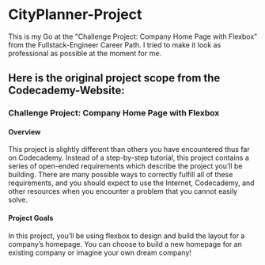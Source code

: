 # CityPlanner-Project

This is my Go at the "Challenge Project: Company Home Page with Flexbox" from the Fullstack-Engineer Career Path.
I tried to make it look as professional as possible at the moment for me.

## Here is the original project scope from the Codecademy-Website:

### Challenge Project: Company Home Page with Flexbox
#### Overview
​This project is slightly different than others you have encountered thus far on Codecademy. Instead of a step-by-step tutorial, this project contains a series of open-ended requirements which describe the project you’ll be building. There are many possible ways to correctly fulfill all of these requirements, and you should expect to use the Internet, Codecademy, and other resources when you encounter a problem that you cannot easily solve.​

#### Project Goals
In this project, you’ll be using flexbox to design and build the layout for a company’s homepage. You can choose to build a new homepage for an existing company or imagine your own dream company!​
